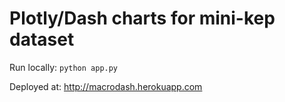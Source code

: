 # Plotly/Dash charts for mini-kep dataset 

Run locally: `python app.py`

Deployed at: <http://macrodash.herokuapp.com> 
